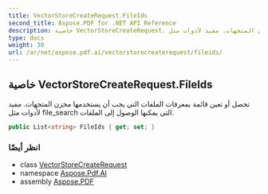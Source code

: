 ```yaml
---
title: VectorStoreCreateRequest.FileIds
second_title: Aspose.PDF for .NET API Reference
description: خاصية VectorStoreCreateRequest. تحصل أو تعين قائمة بمعرفات الملفات التي يجب أن يستخدمها مخزن المتجهات. مفيد لأدوات مثل file_search التي يمكنها الوصول إلى الملفات
type: docs
weight: 30
url: /ar/net/aspose.pdf.ai/vectorstorecreaterequest/fileids/
---
```

## خاصية VectorStoreCreateRequest.FileIds

تحصل أو تعين قائمة بمعرفات الملفات التي يجب أن يستخدمها مخزن المتجهات. مفيد لأدوات مثل file_search التي يمكنها الوصول إلى الملفات.

```csharp
public List<string> FileIds { get; set; }
```

### انظر أيضًا

* class [VectorStoreCreateRequest](../)
* namespace [Aspose.Pdf.AI](../../../aspose.pdf.ai/)
* assembly [Aspose.PDF](../../../)